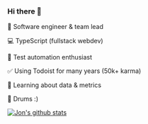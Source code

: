 ### Hi there 👋

🔭  Software engineer & team lead

💻  TypeScript (fullstack webdev)

🤖  Test automation enthusiast

✅  Using Todoist for many years (50k+ karma)

🌱  Learning about data & metrics

🥁  Drums :)

[![Jon's github stats](https://github-readme-stats.vercel.app/api?username=jlambdev&theme=vision-friendly-dark&count_private=true&include_all_commits=true)](https://github.com/jlambdev)
